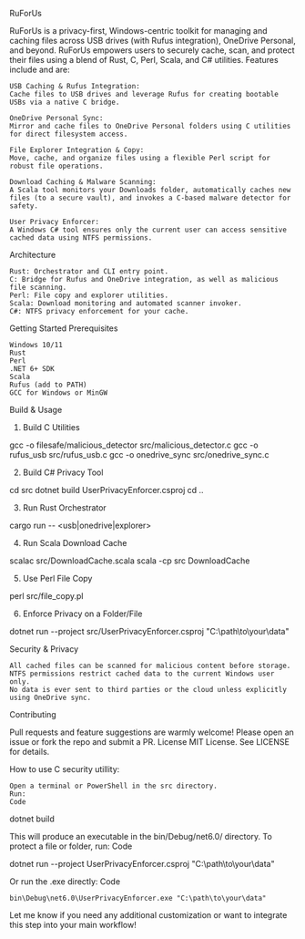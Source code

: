 RuForUs

RuForUs is a privacy-first, Windows-centric toolkit for managing and caching files across USB drives (with Rufus integration), OneDrive Personal, and beyond. RuForUs empowers users to securely cache, scan, and protect their files using a blend of Rust, C, Perl, Scala, and C# utilities.
Features include and are:

    USB Caching & Rufus Integration:
    Cache files to USB drives and leverage Rufus for creating bootable USBs via a native C bridge.

    OneDrive Personal Sync:
    Mirror and cache files to OneDrive Personal folders using C utilities for direct filesystem access.

    File Explorer Integration & Copy:
    Move, cache, and organize files using a flexible Perl script for robust file operations.

    Download Caching & Malware Scanning:
    A Scala tool monitors your Downloads folder, automatically caches new files (to a secure vault), and invokes a C-based malware detector for safety.

    User Privacy Enforcer:
    A Windows C# tool ensures only the current user can access sensitive cached data using NTFS permissions.

Architecture

    Rust: Orchestrator and CLI entry point.
    C: Bridge for Rufus and OneDrive integration, as well as malicious file scanning.
    Perl: File copy and explorer utilities.
    Scala: Download monitoring and automated scanner invoker.
    C#: NTFS privacy enforcement for your cache.

Getting Started
Prerequisites

    Windows 10/11
    Rust
    Perl
    .NET 6+ SDK
    Scala
    Rufus (add to PATH)
    GCC for Windows or MinGW

Build & Usage
1. Build C Utilities

gcc -o filesafe/malicious_detector src/malicious_detector.c
gcc -o rufus_usb src/rufus_usb.c
gcc -o onedrive_sync src/onedrive_sync.c

2. Build C# Privacy Tool

cd src
dotnet build UserPrivacyEnforcer.csproj
cd ..

3. Run Rust Orchestrator

cargo run -- <usb|onedrive|explorer>

4. Run Scala Download Cache

scalac src/DownloadCache.scala
scala -cp src DownloadCache

5. Use Perl File Copy

perl src/file_copy.pl <source> <destination>

6. Enforce Privacy on a Folder/File

dotnet run --project src/UserPrivacyEnforcer.csproj "C:\path\to\your\data"

Security & Privacy

    All cached files can be scanned for malicious content before storage.
    NTFS permissions restrict cached data to the current Windows user only.
    No data is ever sent to third parties or the cloud unless explicitly using OneDrive sync.

Contributing

Pull requests and feature suggestions are warmly welcome! Please open an issue or fork the repo and submit a PR.
License
MIT License. See LICENSE for details.

How to use C security utillity:

    Open a terminal or PowerShell in the src directory.
    Run:
    Code

dotnet build

This will produce an executable in the bin/Debug/net6.0/ directory.
To protect a file or folder, run:
Code

dotnet run --project UserPrivacyEnforcer.csproj "C:\path\to\your\data"

Or run the .exe directly:
Code

    bin\Debug\net6.0\UserPrivacyEnforcer.exe "C:\path\to\your\data"

Let me know if you need any additional customization or want to integrate this step into your main workflow!
